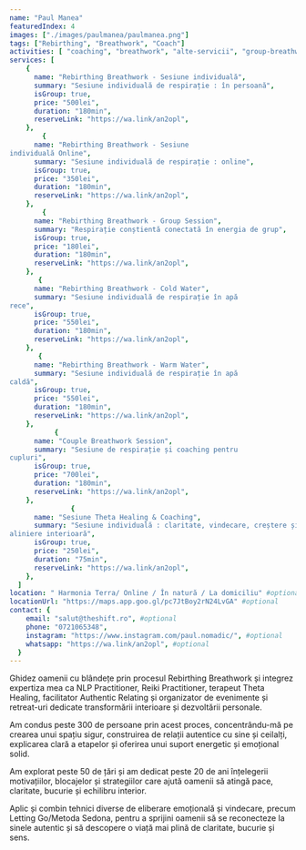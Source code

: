 ```yaml
---
name: "Paul Manea"
featuredIndex: 4
images: ["./images/paulmanea/paulmanea.png"]
tags: ["Rebirthing", "Breathwork", "Coach"]
activities: [ "coaching", "breathwork", "alte-servicii", "group-breathwork", ]
services: [
    {
      name: "Rebirthing Breathwork - Sesiune individuală",
      summary: "Sesiune individuală de respirație : în persoană",
      isGroup: true,
      price: "500lei",
      duration: "180min",
      reserveLink: "https://wa.link/an2opl",
    },
        {
      name: "Rebirthing Breathwork - Sesiune
individuală Online",
      summary: "Sesiune individuală de respirație : online",
      isGroup: true,
      price: "350lei",
      duration: "180min",
      reserveLink: "https://wa.link/an2opl",
    },
        {
      name: "Rebirthing Breathwork - Group Session",
      summary: "Respirație conștientă conectată în energia de grup",
      isGroup: true,
      price: "180lei",
      duration: "180min",
      reserveLink: "https://wa.link/an2opl",
    },
       {
      name: "Rebirthing Breathwork - Cold Water",
      summary: "Sesiune individuală de respirație în apă
rece",
      isGroup: true,
      price: "550lei",
      duration: "180min",
      reserveLink: "https://wa.link/an2opl",
    },
       {
      name: "Rebirthing Breathwork - Warm Water",
      summary: "Sesiune individuală de respirație în apă
caldă",
      isGroup: true,
      price: "550lei",
      duration: "180min",
      reserveLink: "https://wa.link/an2opl",
    },
           {
      name: "Couple Breathwork Session",
      summary: "Sesiune de respirație și coaching pentru
cupluri",
      isGroup: true,
      price: "700lei",
      duration: "180min",
      reserveLink: "https://wa.link/an2opl",
    },
               {
      name: "Sesiune Theta Healing & Coaching",
      summary: "Sesiune individuală : claritate, vindecare, creștere și
aliniere interioară",
      isGroup: true,
      price: "250lei",
      duration: "75min",
      reserveLink: "https://wa.link/an2opl",
    },
  ]
location: " Harmonia Terra/ Online / În natură / La domiciliu" #optional
locationUrl: "https://maps.app.goo.gl/pc7JtBoy2rN24LvGA" #optional
contact: {
    email: "salut@theshift.ro", #optional
    phone: "0721065348",
    instagram: "https://www.instagram.com/paul.nomadic/", #optional
    whatsapp: "https://wa.link/an2opl", #optional
  }
---
```


Ghidez oamenii cu blândețe prin procesul Rebirthing Breathwork și integrez expertiza mea ca NLP Practitioner, Reiki Practitioner, terapeut Theta Healing, facilitator Authentic Relating și organizator de evenimente și retreat-uri dedicate transformării interioare și dezvoltării personale.

Am condus peste 300 de persoane prin acest proces, concentrându-mă pe crearea unui spațiu sigur, construirea de relații autentice cu sine și ceilalți, explicarea clară a etapelor și oferirea unui suport energetic și emoțional solid.

Am explorat peste 50 de țări și am dedicat peste 20 de ani înțelegerii motivațiilor, blocajelor și strategiilor care ajută oamenii să atingă pace, claritate, bucurie și echilibru interior.

Aplic și combin tehnici diverse de eliberare emoțională și vindecare, precum Letting Go/Metoda Sedona, pentru a sprijini oamenii să se reconecteze la sinele autentic și să descopere o viață mai plină de claritate, bucurie și sens.
